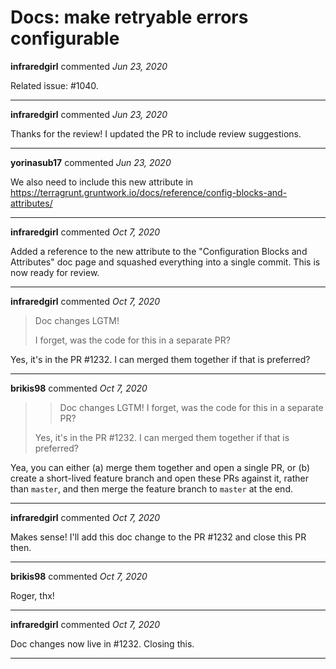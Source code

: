 # Docs: make retryable errors configurable

**infraredgirl** commented *Jun 23, 2020*

Related issue: #1040.
<br />
***


**infraredgirl** commented *Jun 23, 2020*

Thanks for the review! I updated the PR to include review suggestions. 
***

**yorinasub17** commented *Jun 23, 2020*

We also need to include this new attribute in https://terragrunt.gruntwork.io/docs/reference/config-blocks-and-attributes/
***

**infraredgirl** commented *Oct 7, 2020*

Added a reference to the new attribute to the "Configuration Blocks and Attributes" doc page and squashed everything into a single commit. This is now ready for review.
***

**infraredgirl** commented *Oct 7, 2020*

> Doc changes LGTM!
> 
> I forget, was the code for this in a separate PR?

Yes, it's in the PR #1232. I can merged them together if that is preferred? 
***

**brikis98** commented *Oct 7, 2020*

> > Doc changes LGTM!
> > I forget, was the code for this in a separate PR?
> 
> Yes, it's in the PR #1232. I can merged them together if that is preferred?

Yea, you can either (a) merge them together and open a single PR, or (b) create a short-lived feature branch and open these PRs against it, rather than `master`, and then merge the feature branch to `master` at the end.
***

**infraredgirl** commented *Oct 7, 2020*

Makes sense! I'll add this doc change to the PR #1232 and close this PR then.
***

**brikis98** commented *Oct 7, 2020*

Roger, thx!
***

**infraredgirl** commented *Oct 7, 2020*

Doc changes now live in #1232. Closing this.
***

